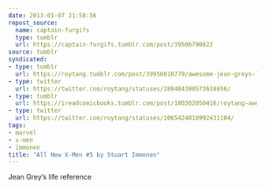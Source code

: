```yaml
---
date: 2013-01-07 21:58:56
repost_source:
  name: captain-furgifs
  type: tumblr
  url: https://captain-furgifs.tumblr.com/post/39506790822
source: tumblr
syndicated:
- type: tumblr
  url: https://roytang.tumblr.com/post/39956010779/awesome-jean-greys-life-reference-by-stuart
- type: twitter
  url: https://twitter.com/roytang/statuses/288404380573638656/
- type: tumblr
  url: https://ireadcomicbooks.tumblr.com/post/180362050416/roytang-awesome-jean-greys-life-reference
- type: twitter
  url: https://twitter.com/roytang/statuses/1065424810992431104/
tags:
- marvel
- x-men
- immonen
title: "All New X-Men #5 by Stuart Immonen"
---
```


Jean Grey’s life reference